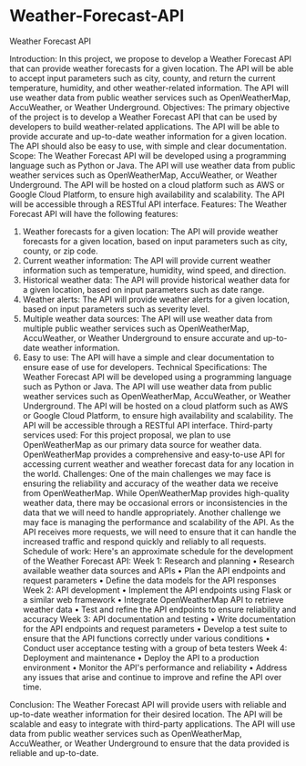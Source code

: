 # Weather-Forecast-API
Weather Forecast API

Introduction:
In this project, we propose to develop a Weather Forecast API that can provide weather forecasts for a given location. The API will be able to accept input parameters such as city, county, and return the current temperature, humidity, and other weather-related information. The API will use weather data from public weather services such as OpenWeatherMap, AccuWeather, or Weather Underground.
Objectives: 
The primary objective of the project is to develop a Weather Forecast API that can be used by developers to build weather-related applications. The API will be able to provide accurate and up-to-date weather information for a given location. The API should also be easy to use, with simple and clear documentation.
Scope: 
The Weather Forecast API will be developed using a programming language such as Python or Java. The API will use weather data from public weather services such as OpenWeatherMap, AccuWeather, or Weather Underground. The API will be hosted on a cloud platform such as AWS or Google Cloud Platform, to ensure high availability and scalability. The API will be accessible through a RESTful API interface.
Features: 
The Weather Forecast API will have the following features:
1.	Weather forecasts for a given location: The API will provide weather forecasts for a given location, based on input parameters such as city, county, or zip code.
2.	Current weather information: The API will provide current weather information such as temperature, humidity, wind speed, and direction.
3.	Historical weather data: The API will provide historical weather data for a given location, based on input parameters such as date range.
4.	Weather alerts: The API will provide weather alerts for a given location, based on input parameters such as severity level.
5.	Multiple weather data sources: The API will use weather data from multiple public weather services such as OpenWeatherMap, AccuWeather, or Weather Underground to ensure accurate and up-to-date weather information.
6.	Easy to use: The API will have a simple and clear documentation to ensure ease of use for developers.
Technical Specifications: 
The Weather Forecast API will be developed using a programming language such as Python or Java. The API will use weather data from public weather services such as OpenWeatherMap, AccuWeather, or Weather Underground. The API will be hosted on a cloud platform such as AWS or Google Cloud Platform, to ensure high availability and scalability. The API will be accessible through a RESTful API interface.
Third-party services used:
For this project proposal, we plan to use OpenWeatherMap as our primary data source for weather data. OpenWeatherMap provides a comprehensive and easy-to-use API for accessing current weather and weather forecast data for any location in the world.
Challenges:
One of the main challenges we may face is ensuring the reliability and accuracy of the weather data we receive from OpenWeatherMap. While OpenWeatherMap provides high-quality weather data, there may be occasional errors or inconsistencies in the data that we will need to handle appropriately.
Another challenge we may face is managing the performance and scalability of the API. As the API receives more requests, we will need to ensure that it can handle the increased traffic and respond quickly and reliably to all requests.
Schedule of work:
Here's an approximate schedule for the development of the Weather Forecast API:
Week 1: Research and planning
•	Research available weather data sources and APIs
•	Plan the API endpoints and request parameters
•	Define the data models for the API responses
Week 2: API development
•	Implement the API endpoints using Flask or a similar web framework
•	Integrate OpenWeatherMap API to retrieve weather data
•	Test and refine the API endpoints to ensure reliability and accuracy
Week 3: API documentation and testing
•	Write documentation for the API endpoints and request parameters
•	Develop a test suite to ensure that the API functions correctly under various conditions
•	Conduct user acceptance testing with a group of beta testers
Week 4: Deployment and maintenance
•	Deploy the API to a production environment
•	Monitor the API's performance and reliability
•	Address any issues that arise and continue to improve and refine the API over time.

Conclusion: 
The Weather Forecast API will provide users with reliable and up-to-date weather information for their desired location. The API will be scalable and easy to integrate with third-party applications. The API will use data from public weather services such as OpenWeatherMap, AccuWeather, or Weather Underground to ensure that the data provided is reliable and up-to-date.
